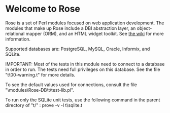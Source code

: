 # Welcome to Rose

Rose is a set of Perl modules focused on web application development. The modules that make up Rose include a DBI abstraction layer, an object-relational mapper (ORM), and an HTML widget toolkit. See [the wiki](https://github.com/siracusa/rose/wiki) for more information.

Supported databases are: PostgreSQL, MySQL, Oracle, Informix, and SQLite.

IMPORTANT: Most of the tests in this module need to connect  to a database in order to run.  The tests need full privileges on this database. See the file "t\00-warning.t" for more details.

To see the default values used for connections, consult the file "\modules\Rose-DB\t\test-lib.pl". 

To run only the SQLite unit tests, use the following command in the parent directory of "t/" :
prove -v -l t\sqlite.t

